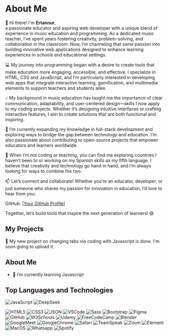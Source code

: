 
# About Me

👋 Hi there! I'm **Ertannur**, <br>
a passionate educator and aspiring web developer with a unique blend of experience in music education and programming. As a dedicated music teacher, I’ve spent years fostering creativity, problem-solving, and collaboration in the classroom. Now, I’m channeling that same passion into building innovative web applications designed to enhance learning experiences in schools and educational settings.

💻 My journey into programming began with a desire to create tools that make education more engaging, accessible, and effective. I specialize in HTML, CSS and JavaScript, and I’m particularly interested in developing web apps that integrate interactive learning, gamification, and multimedia elements to support teachers and students alike.

🎶 My background in music education has taught me the importance of clear communication, adaptability, and user-centered design—skills I now apply to my coding projects. Whether it’s designing intuitive interfaces or crafting interactive features, I aim to create solutions that are both functional and inspiring.

🌱 I’m currently expanding my knowledge in full-stack development and exploring ways to bridge the gap between technology and education. I’m also passionate about contributing to open-source projects that empower educators and learners worldwide.

🚀 When I’m not coding or teaching, you can find me exploring countries I haven't been to or working on my Spanish skills as my fifth language. I believe that creativity and technology go hand in hand, and I’m always looking for ways to combine the two.

📫 Let’s connect and collaborate! Whether you’re an educator, developer, or just someone who shares my passion for innovation in education, I’d love to hear from you:


GitHub: [[Your GitHub Profile](https://github.com/Ertannur)]

Together, let’s build tools that inspire the next generation of learners! 😄

## My Projects
🥳 My new project on changing tabs via coding with Javascript is done. I'm soon going to upload it. 

## About Me

- 🌱 I’m currently learning Javascript

## Top Languages and Technologies

![JavaScript](https://img.shields.io/badge/JavaScript-323330?style=for-the-badge&logo=javascript&logoColor=F7DF1E)
![DeepSeek](https://github.com/deepseek-ai/DeepSeek-V2/blob/main/figures/logo.svg?raw=true)
<!--(https://img.shields.io/badge/DeepSeek-4d6bff?style=for-the-badge&logo=deepseek&logoColor=white)-->
![HTML5](https://img.shields.io/badge/HTML5-E34F26?style=for-the-badge&logo=html5&logoColor=white)
![CSS3](https://img.shields.io/badge/CSS3-1572B6?style=for-the-badge&logo=css3&logoColor=white)
![JSON](https://img.shields.io/badge/json-5E5C5C?style=for-the-badge&logo=json&logoColor=white)
![VSCode](https://img.shields.io/badge/VSCode-0078D4?style=for-the-badge&logo=visual%20studio%20code&logoColor=white)
![Sass](https://img.shields.io/badge/Sass-CC6699?style=for-the-badge&logo=sass&logoColor=white)
![Bootstrap](https://img.shields.io/badge/Bootstrap-563D7C?style=for-the-badge&logo=bootstrap&logoColor=white)
![Figma](https://img.shields.io/badge/Figma-F24E1E?style=for-the-badge&logo=figma&logoColor=white)
![GitHub](https://img.shields.io/badge/GitHub-100000?style=for-the-badge&logo=github&logoColor=white)
![W3Schools](https://img.shields.io/badge/W3Schools-04AA6D?style=for-the-badge&logo=W3Schools&logoColor=white)
![Udemy](https://img.shields.io/badge/Udemy-EC5252?style=for-the-badge&logo=Udemy&logoColor=white)
![FreeCodeCamp](https://img.shields.io/badge/freecodecamp-27273D?style=for-the-badge&logo=freecodecamp&logoColor=white)
![Blender](https://img.shields.io/badge/blender-%23F5792A.svg?style=for-the-badge&logo=blender&logoColor=white)
![GoogleMeet](https://img.shields.io/badge/Google%20Meet-00897B?style=for-the-badge&logo=google-meet&logoColor=white)
![GoogleChrome](https://img.shields.io/badge/Google_chrome-4285F4?style=for-the-badge&logo=Google-chrome&logoColor=white)
![Safari](https://img.shields.io/badge/Safari-FF1B2D?style=for-the-badge&logo=Safari&logoColor=white)
![TeamSpeak](https://img.shields.io/badge/TeamSpeak-2580C3?style=for-the-badge&logo=teamspeak&logoColor=white)
![Zoom](https://img.shields.io/badge/Zoom-2D8CFF?style=for-the-badge&logo=zoom&logoColor=white)
![Element](https://img.shields.io/badge/Element-0DBD8B?style=for-the-badge&logo=element&logoColor=white)
![MacOS](https://img.shields.io/badge/mac%20os-000000?style=for-the-badge&logo=apple&logoColor=white)
![Whatsapp](https://img.shields.io/badge/WhatsApp-25D366?style=for-the-badge&logo=WhatsApp&logoColor=white)
![Spotify](https://img.shields.io/badge/Spotify-1ED760?&style=for-the-badge&logo=spotify&logoColor=white)



